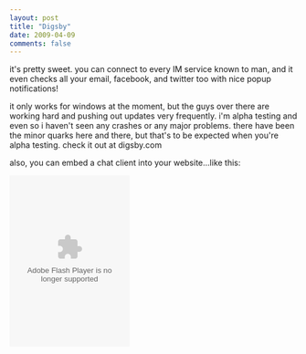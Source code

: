 ```yaml
---
layout: post
title: "Digsby"
date: 2009-04-09
comments: false
---
```

it's pretty sweet.  you can connect to every IM service known to man, and it even checks all your email, facebook, and twitter too with nice popup notifications!

it only works for windows at the moment, but the guys over there are working hard and pushing out updates very frequently.  i'm alpha testing and even so i haven't seen any crashes or any major problems.  there have been the minor quarks here and there, but that's to be expected when you're alpha testing.  check it out at digsby.com

also, you can embed a chat client into your website...like this:

<embed width="210" src="http://w.digsby.com/dw.swf?c=ib6uqdcarp1k1t23" wmode="transparent" height="300" type="application/x-shockwave-flash"></embed>

